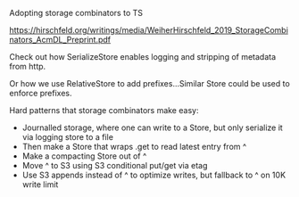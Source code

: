 Adopting storage combinators to TS

https://hirschfeld.org/writings/media/WeiherHirschfeld_2019_StorageCombinators_AcmDL_Preprint.pdf


Check out how SerializeStore enables logging and stripping of metadata from http. 

Or how we use RelativeStore to add prefixes...Similar Store could be used to enforce prefixes.

Hard patterns that storage combinators make easy:
* Journalled storage, where one can write to a Store, but only serialize it via logging store to a file
* Then make a Store that wraps .get to read latest entry from ^
* Make a compacting Store out of ^
* Move ^ to S3 using S3 conditional put/get via etag
* Use S3 appends instead of ^ to optimize writes, but fallback to ^ on 10K write limit
